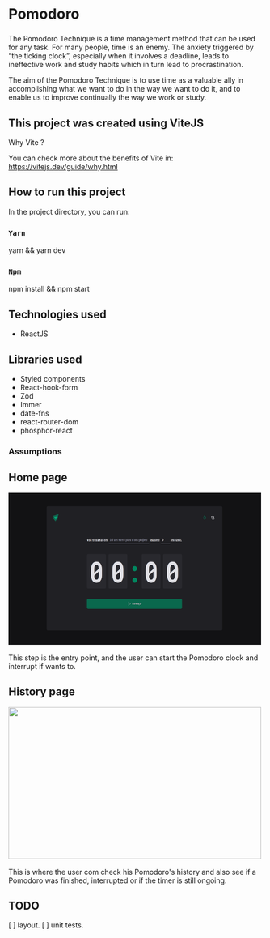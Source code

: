 # Pomodoro

###
The Pomodoro Technique is a time management method that can be used for any task. For many people, time is an enemy. 
The anxiety triggered by “the ticking clock”, especially when it involves a deadline, leads to ineffective work and 
study habits which in turn lead to procrastination.

The aim of the Pomodoro Technique is to use time as a valuable ally in accomplishing what we want to do in the way 
we want to do it, and to enable us to improve continually the way we work or study.

## This project was created using ViteJS

Why Vite ? 

You can check more about the benefits of Vite in: https://vitejs.dev/guide/why.html

## How to run this project

In the project directory, you can run:

### `Yarn`

yarn && yarn dev

### `Npm`

npm install && npm start

## Technologies used

- ReactJS

## Libraries used

- Styled components
- React-hook-form
- Zod
- Immer
- date-fns
- react-router-dom
- phosphor-react

### Assumptions

## Home page

<img src="./docs/home-pomodoro.png" width=500 height=300 />

This step is the entry point, and the user can start the Pomodoro clock and interrupt if wants to.

## History page

<img src="./docs/history-pomodoro" width=500 height=300/>

This is where the user com check his Pomodoro's history and also see if a Pomodoro was finished, interrupted or if the timer is
still ongoing.

## TODO

[ ] layout.
[ ] unit tests.

